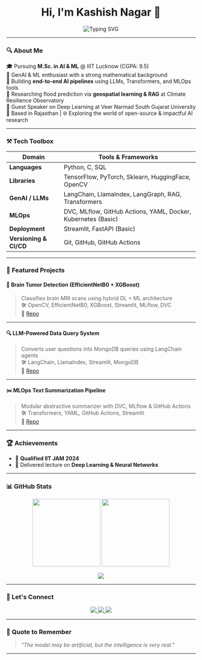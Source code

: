 <h1 align="center">Hi, I'm Kashish Nagar 👋</h1>
<p align="center">
  <img src="https://readme-typing-svg.herokuapp.com?font=Fira+Code&size=22&duration=3000&pause=1000&color=58A6FF&center=true&vCenter=true&width=800&lines=GenAI+Engineer+%7C+ML+Researcher+%7C+MLOps+Specialist;Turning+Data+into+Impactful+AI+Solutions;Open+Source+%E2%9D%A4+%7C+Deploying+Dreams+%E2%9C%A8" alt="Typing SVG" />
</p>

---

### 🔍 About Me

🎓 Pursuing **M.Sc. in AI & ML** @ IIIT Lucknow (CGPA: 9.5)  
🧠 GenAI & ML enthusiast with a strong mathematical background  
🚀 Building **end-to-end AI pipelines** using LLMs, Transformers, and MLOps tools  
🧪 Researching flood prediction via **geospatial learning & RAG** at Climate Resilience Observatory  
🎤 Guest Speaker on Deep Learning at Veer Narmad South Gujarat University  
📍 Based in Rajasthan | 🌐 Exploring the world of open-source & impactful AI research  

---

### ⚒️ Tech Toolbox

| Domain | Tools & Frameworks |
|--------|--------------------|
| **Languages** | Python, C, SQL |
| **Libraries** | TensorFlow, PyTorch, Sklearn, HuggingFace, OpenCV |
| **GenAI / LLMs** | LangChain, LlamaIndex, LangGraph, RAG, Transformers |
| **MLOps** | DVC, MLflow, GitHub Actions, YAML, Docker, Kubernetes (Basic) |
| **Deployment** | Streamlit, FastAPI (Basic) |
| **Versioning & CI/CD** | Git, GitHub, GitHub Actions |

---

### 🚀 Featured Projects

#### 🧠 Brain Tumor Detection (EfficientNetB0 + XGBoost)  
> Classifies brain MRI scans using hybrid DL + ML architecture  
> 🛠️ OpenCV, EfficientNetB0, XGBoost, Streamlit, MLflow, DVC  
🔗 [Repo](https://github.com/Kashish245/Brain-Tumor-Detection-using-Hybrid-DL-Model)

---

#### 🔍 LLM-Powered Data Query System  
> Converts user questions into MongoDB queries using LangChain agents  
> 🛠️ LangChain, LlamaIndex, Streamlit, MongoDB  
🔗 [Repo](https://github.com/Kashish245/Automated_Data_Query_System_with_Offline_LLM)

---

#### ✂️ MLOps Text Summarization Pipeline  
> Modular abstractive summarizer with DVC, MLflow & GitHub Actions  
> 🛠️ Transformers, YAML, GitHub Actions, Streamlit  
🔗 [Repo](https://github.com/Kashish245/MLOPS_Complete_ML_Pipeline)

---

### 🏆 Achievements

- 🥇 **Qualified IIT JAM 2024**    
- 🎤 Delivered lecture on **Deep Learning & Neural Networks**  

---

### 📊 GitHub Stats

<p align="center">
  <img src="https://github-readme-stats.vercel.app/api?username=Kashish245&show_icons=true&theme=radical" height="180"/>
  <img src="https://github-readme-streak-stats.herokuapp.com?user=Kashish245&theme=radical&date_format=M%20j%5B%2C%20Y%5D" height="180"/>
</p>
<p align="center">
  <img src="https://github-readme-stats.vercel.app/api/top-langs/?username=Kashish245&layout=compact&theme=radical"/>
</p>

---

### 🤝 Let's Connect

<p align="center">
  <a href="https://www.linkedin.com/in/kashish-nagar-68560b324/" target="_blank">
    <img src="https://img.shields.io/badge/LinkedIn-blue?style=for-the-badge&logo=linkedin" />
  </a>
  <a href="mailto:nagarkashish2024@gmail.com">
    <img src="https://img.shields.io/badge/Gmail-red?style=for-the-badge&logo=gmail" />
  </a>
  <a href="https://github.com/Kashish245" target="_blank">
    <img src="https://img.shields.io/badge/GitHub-000?style=for-the-badge&logo=github" />
  </a>
</p>

---

### 🧠 Quote to Remember
> _“The model may be artificial, but the intelligence is very real.”_

---

